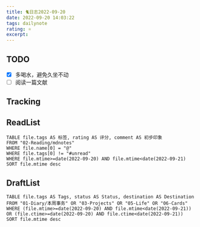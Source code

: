 ```yaml
---
title: 🐈日志2022-09-20
date: 2022-09-20 14:03:22
tags: dailynote
rating: ⭐️
excerpt: 
---
```

## TODO
- [x] 多喝水，避免久坐不动
- [ ] 阅读一篇文献

## Tracking


## ReadList 
<!--此处显示今日已阅读文献-->
```dataview
TABLE file.tags AS 标签, rating AS 评分, comment AS 初步印象
FROM "02-Reading/mdnotes"
WHERE file.name[0] = "@"
WHERE file.tags[0] != "#unread"
WHERE file.mtime>=date(2022-09-20) AND file.mtime<date(2022-09-21)
SORT file.mtime desc
```

## DraftList
<!--此处显示今日新增或修改的草稿或其它非文献笔记文件-->

```dataview
TABLE file.tags AS Tags, status AS Status, destination AS Destination
FROM "01-Diary/本周事务" OR "03-Projects" OR "05-Life" OR "06-Cards"
WHERE (file.mtime>=date(2022-09-20) AND file.mtime<date(2022-09-21)) OR (file.ctime>=date(2022-09-20) AND file.ctime<date(2022-09-21))
SORT file.mtime desc
```